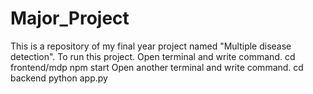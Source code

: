 # Major_Project
This is a repository of my final year project named "Multiple disease detection".
 To run this project.
 Open terminal and write command.
 cd frontend/mdp
 npm start
 Open another terminal and write command.
 cd backend
 python app.py

